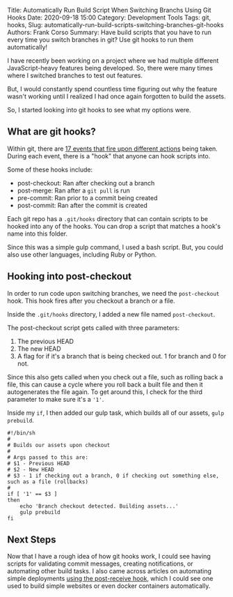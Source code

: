 Title: Automatically Run Build Script When Switching Branchs Using Git Hooks
Date: 2020-09-18 15:00
Category: Development Tools
Tags: git, hooks, 
Slug: automatically-run-build-scripts-switching-branches-git-hooks
Authors: Frank Corso
Summary: Have build scripts that you have to run every time you switch branches in git? Use git hooks to run them automatically!

I have recently been working on a project where we had multiple different JavaScript-heavy features being developed. So, there were many times where I switched branches to test out features.

But, I would constantly spend countless time figuring out why the feature wasn't working until I realized I had once again forgotten to build the assets.

So, I started looking into git hooks to see what my options were.

## What are git hooks?
Within git, there are [17 events that fire upon different actions](https://www.git-scm.com/docs/githooks#_post_checkout) being taken. During each event, there is a "hook" that anyone can hook scripts into.

Some of these hooks include:
* post-checkout: Ran after checking out a branch
* post-merge: Ran after a `git pull` is run
* pre-commit: Ran prior to a commit being created
* post-commit: Ran after the commit is created

Each git repo has a `.git/hooks` directory that can contain scripts to be hooked into any of the hooks. You can drop a script that matches a hook's name into this folder.

Since this was a simple gulp command, I used a bash script. But, you could also use other languages, including Ruby or Python.

## Hooking into post-checkout
In order to run code upon switching branches, we need the `post-checkout` hook. This hook fires after you checkout a branch or a file.

Inside the `.git/hooks` directory, I added a new file named `post-checkout`.

The post-checkout script gets called with three parameters:

1. The previous HEAD
2. The new HEAD
3. A flag for if it's a branch that is being checked out. 1 for branch and 0 for not.

Since this also gets called when you check out a file, such as rolling back a file, this can cause a cycle where you roll back a built file and then it autogenerates the file again. To get around this, I check for the third parameter to make sure it's a `'1'`.

Inside my `if`, I then added our gulp task, which builds all of our assets, `gulp prebuild`.

```
#!/bin/sh
#
# Builds our assets upon checkout
#
# Args passed to this are:
# $1 - Previous HEAD
# $2 - New HEAD
# $3 - 1 if checking out a branch, 0 if checking out something else, such as a file (rollbacks)
#
if [ '1' == $3 ]
then
    echo 'Branch checkout detected. Building assets...'
    gulp prebuild
fi
```

## Next Steps
Now that I have a rough idea of how git hooks work, I could see having scripts for validating commit messages, creating notifications, or automating other build tasks. I also came across articles on automating simple deployments [using the post-receive hook](https://www.digitalocean.com/community/tutorials/how-to-use-git-hooks-to-automate-development-and-deployment-tasks), which I could see one used to build simple websites or even docker containers automatically.
